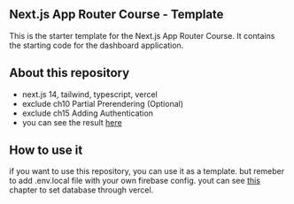 ## Next.js App Router Course - Template

This is the starter template for the Next.js App Router Course. It contains the starting code for the dashboard application.

## About this repository
- next.js 14, tailwind, typescript, vercel
- exclude ch10 Partial Prerendering (Optional)
- exclude ch15 Adding Authentication
- you can see the result [here](./public/next-js-dashboard.mp4)

## How to use it
if you want to use this repository, you can use it as a template.
but remeber to add .env.local file with your own firebase config.
yout can see [this](https://nextjs.org/learn/dashboard-app/setting-up-your-database) chapter to set database through vercel.